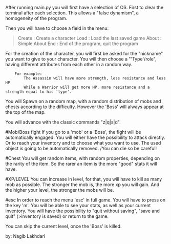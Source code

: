 After running main.py you will first have a selection of OS. First to clear the terminal after each
selection. This allows a "false dynamism", a homogeneity of the program.

Then you will have to choose a field in the menu:

> Create : Create a character
> Load : Load the last saved game
> About : Simple About
> End : End of the program, quit the program

For the creation of the character, you will first be asked for the "nickname" you want to give to your character.
You will then choose a "'Type'/role", having different attributes from each other in a random way.

        For example:
            The Assassin will have more strength, less resistance and less HP
            While a Warrior will get more HP, more resistance and a strength equal to his 'type'.

You will Spawn on a random map, with a random distribution of mobs and chests according to the difficulty. However
the 'Boss' will always appear at the top of the map.

You will advance with the classic commands "z|q|s|d".

#Mob/Boss fight
If you go to a 'mob' or a 'Boss', the fight will be automatically engaged. You will either have the possibility to attack directly.
Or to reach your inventory and to choose what you want to use. The used object is going to be automatically removed.
/You can die so be careful!

#Chest
You will get random items, with random properties, depending on the rarity of the item.
So the rarer an item is the more "good" stats it will have.

#XP/LEVEL
You can increase in level, for that, you will have to kill as many mob as possible. The stronger the mob is, the more xp you will gain.
And the higher your level, the stronger the mobs will be.

#esc
In order to reach the menu 'esc' in full game. You will have to press on the key 'm'. You will be able to see your stats, as well as
your current inventory.
You will have the possibility to "quit without saving", "save and quit" (>inventory is saved) or return to the game.

You can skip the current level, once the 'Boss' is killed.

by: Nagib Lakhdari

